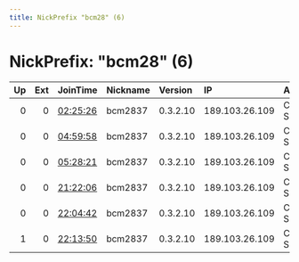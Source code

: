 ```yaml
---
title: NickPrefix "bcm28" (6)
---
```


# NickPrefix: "bcm28" (6)

|   Up |   Ext | JoinTime                                                                                            | Nickname   | Version   | IP             | AS         | CC   |   ORp |   Dirp | OS    | Contact   |   eFamMembers |
|-----:|------:|:----------------------------------------------------------------------------------------------------|:-----------|:----------|:---------------|:-----------|:-----|------:|-------:|:------|:----------|--------------:|
|    0 |     0 | [02:25:26](https://metrics.torproject.org/rs.html#details/2E7A58B35AE981ED46589251AB11EED16EE88705) | bcm2837    | 0.3.2.10  | 189.103.26.109 | CLARO S.A. | br   |  9001 |   9030 | Linux | none      |             1 |
|    0 |     0 | [04:59:58](https://metrics.torproject.org/rs.html#details/813CAFBAFD1B57E3466775F246F82591597DAA36) | bcm2837    | 0.3.2.10  | 189.103.26.109 | CLARO S.A. | br   |  9001 |   9030 | Linux | none      |             1 |
|    0 |     0 | [05:28:21](https://metrics.torproject.org/rs.html#details/AECB6A8554D28AEAF119D2B8230018D22A5844B2) | bcm2837    | 0.3.2.10  | 189.103.26.109 | CLARO S.A. | br   |  9001 |   9030 | Linux | none      |             1 |
|    0 |     0 | [21:22:06](https://metrics.torproject.org/rs.html#details/5F6CCB93E9DD1FB3DC698A445CCF714D88538BCA) | bcm2837    | 0.3.2.10  | 189.103.26.109 | CLARO S.A. | br   |  9001 |   9030 | Linux | none      |             1 |
|    0 |     0 | [22:04:42](https://metrics.torproject.org/rs.html#details/055E19E7A19AC297C019E5F088FB7851FACA9883) | bcm2837    | 0.3.2.10  | 189.103.26.109 | CLARO S.A. | br   |  9001 |   9030 | Linux | none      |             1 |
|    1 |     0 | [22:13:50](https://metrics.torproject.org/rs.html#details/AAE174DFD553568D584629E9C8D911B086CE152C) | bcm2837    | 0.3.2.10  | 189.103.26.109 | CLARO S.A. | br   |  9001 |   9030 | Linux | none      |             1 |

